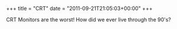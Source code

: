 +++
title = "CRT"
date = "2011-09-21T21:05:03+00:00"
+++

CRT Monitors are the worst!  How did we ever live through the 90's?
			